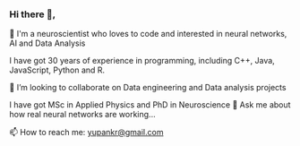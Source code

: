 ### Hi there 👋,
🔭 I'm a neuroscientist who loves to code and interested in neural networks, AI and Data Analysis

I have got 30 years of experience in programming, including C++, Java, JavaScript, Python and R.

 
👯 I’m looking to collaborate on Data engineering and Data analysis projects

I have got MSc in Applied Physics and PhD in Neuroscience
💬 Ask me about how real neural networks are working...

📫 How to reach me: yupankr@gmail.com


